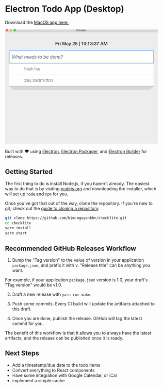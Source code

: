 # Electron Todo App (Desktop)

Download the [MacOS app here.](https://github.com/kim-nguyenkhn/checklite/releases)

<kbd>![Todo App Demo Gif](DOCS/demo.gif)</kbd>

Built with ❤️ using [Electron](https://electronjs.org/), [Electron Packager](https://github.com/electron-userland/electron-packager), and [Electron Builder](https://github.com/electron-userland/electron-builder) for releases.

## Getting Started

The first thing to do is install Node.js, if you haven't already. The easiest
way to do that is by visiting [nodejs.org](https://nodejs.org) and downloading
the installer, which will set up `node` and `npm` for you.

Once you've got that out of the way, clone the repository. If you're new to
git, check out the
[guide to cloning a repository](https://help.github.com/articles/cloning-a-repository/).

```sh
git clone https://github.com/kim-nguyenkhn/checklite.git
cd checklite
yarn install
yarn start
```

## Recommended GitHub Releases Workflow

1. Bump the "Tag version" to the value of version in your application `package.json`, and prefix it with v. "Release title" can be anything you want.

For example, if your application `package.json` version is 1.0, your draft's "Tag version" would be v1.0.

2. Draft a new release with `yarn run make`.

3. Push some commits. Every CI build will update the artifacts attached to this draft.

4. Once you are done, publish the release. GitHub will tag the latest commit for you.

The benefit of this workflow is that it allows you to always have the latest artifacts, and the release can be published once it is ready.

## Next Steps

- Add a timestamp/due date to the todo items
- Convert everything to React components
- Have some integration with Google Calendar, or iCal
- Implement a simple cache
